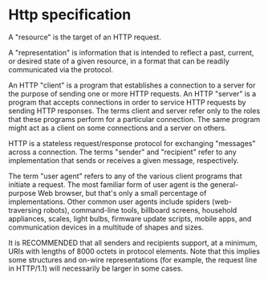 # Http specification

A "resource" is the target of an HTTP request.

A "representation" is information that is intended to reflect a past, current, or desired state of a given resource, in a format that can be readily communicated via the protocol.

An HTTP "client" is a program that establishes a connection to a server for the purpose of sending one or more HTTP requests. An HTTP "server" is a program that accepts connections in order to service HTTP requests by sending HTTP responses. The terms client and server refer only to the roles that these programs perform for a particular connection. The same program might act as a client on some connections and a server on others.

HTTP is a stateless request/response protocol for exchanging "messages" across a connection. The terms "sender" and "recipient" refer to any implementation that sends or receives a given message, respectively.

The term "user agent" refers to any of the various client programs that initiate a request. The most familiar form of user agent is the general-purpose Web browser, but that's only a small percentage of implementations. Other common user agents include spiders (web-traversing robots), command-line tools, billboard screens, household appliances, scales, light bulbs, firmware update scripts, mobile apps, and communication devices in a multitude of shapes and sizes.

It is RECOMMENDED that all senders and recipients support, at a minimum, URIs with lengths of 8000 octets in protocol elements. Note that this implies some structures and on-wire representations (for example, the request line in HTTP/1.1) will necessarily be larger in some cases.